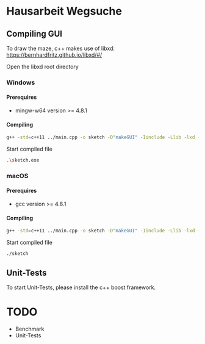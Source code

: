 # Hausarbeit Wegsuche

## Compiling GUI
To draw the maze, c++ makes use of libxd:
https://bernhardfritz.github.io/libxd/#/

Open the libxd root directory

### Windows

#### Prerequires 
- mingw-w64 version >= 4.8.1

#### Compiling

```bash
g++ -std=c++11 ../main.cpp -o sketch -D"makeGUI" -Iinclude -Llib -lxd -lglad -lglfw3 -lkernel32 -luser32 -lgdi32 -lwinspool -lshell32 -lole32 -loleaut32 -luuid -lcomdlg32 -ladvapi32
```
Start compiled file
```bash
.\sketch.exe
```

### macOS

#### Prerequires 
- gcc version >= 4.8.1

#### Compiling
```bash
g++ -std=c++11 ../main.cpp -o sketch -D"makeGUI" -Iinclude -Llib -lxd -lglad -lglfw3 -framework Cocoa -framework IOKit -framework CoreFoundation -framework CoreVideo
```
Start compiled file
```bash
./sketch
```

## Unit-Tests
To start Unit-Tests, please install the c++ boost framework.

# TODO

- Benchmark 
- Unit-Tests

